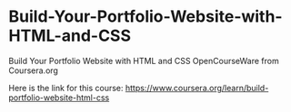 # Build-Your-Portfolio-Website-with-HTML-and-CSS

Build Your Portfolio Website with HTML and CSS OpenCourseWare from Coursera.org

Here is the link for this course: https://www.coursera.org/learn/build-portfolio-website-html-css
